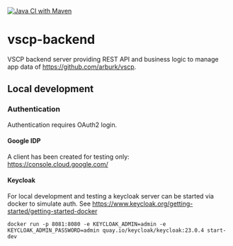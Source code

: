 [![Java CI with Maven](https://github.com/arburk/vscp-backend/actions/workflows/maven.yml/badge.svg?branch=main)](https://github.com/arburk/vscp-backend/actions/workflows/maven.yml)

# vscp-backend
VSCP backend server providing REST API and business logic to manage app data of https://github.com/arburk/vscp.

## Local development
### Authentication 
Authentication requires OAuth2 login.
#### Google IDP
A client has been created for testing only: https://console.cloud.google.com/ 
#### Keycloak
For local development and testing a keycloak server can be started via docker to simulate auth.
See https://www.keycloak.org/getting-started/getting-started-docker
```
docker run -p 8081:8080 -e KEYCLOAK_ADMIN=admin -e KEYCLOAK_ADMIN_PASSWORD=admin quay.io/keycloak/keycloak:23.0.4 start-dev
```

